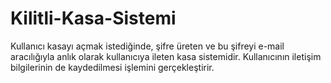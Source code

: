 # Kilitli-Kasa-Sistemi
Kullanıcı kasayı açmak istediğinde, şifre üreten ve bu şifreyi e-mail aracılığıyla anlık olarak kullanıcıya ileten kasa sistemidir. Kullanıcının iletişim bilgilerinin de kaydedilmesi işlemini gerçekleştirir.
